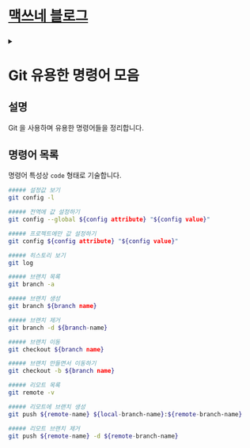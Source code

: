 <link rel="stylesheet" type="text/css" href="/css/style-header.css">
<link rel="stylesheet" type="text/css" href="/css/bootstrap/5.3.0-alpha1/bootstrap.css">
<div class="sticky-top bg-white pt-1 pb-2">
  <h1><a href="/">맥쓰네 블로그</a></h1>
  <h5 id="fixed-header-id"></h5>
</div>
<details id="display-none"><summary></summary>
  <script src="/js/fixed-header.js" defer="defer"></script>
</details>

# Git 유용한 명령어 모음
## 설명
Git 을 사용하며 유용한 명령어들을 정리합니다.

## 명령어 목록
명령어 특성상 `code` 형태로 기술합니다.

```bash
##### 설정값 보기
git config -l

##### 전역에 값 설정하기
git config --global ${config attribute} "${config value}"

##### 프로젝트에만 값 설정하기
git config ${config attribute} "${config value}"

##### 히스토리 보기
git log

##### 브랜치 목록
git branch -a

##### 브랜치 생성
git branch ${branch name}

##### 브랜치 제거
git branch -d ${branch-name}

##### 브랜치 이동
git checkout ${branch name}

##### 브랜치 만들면서 이동하기
git checkout -b ${branch name}

##### 리모트 목록
git remote -v

##### 리모트에 브랜치 생성
git push ${remote-name} ${local-branch-name}:${remote-branch-name}

##### 리모트 브랜치 제거
git push ${remote-name} -d ${remote-branch-name}

```